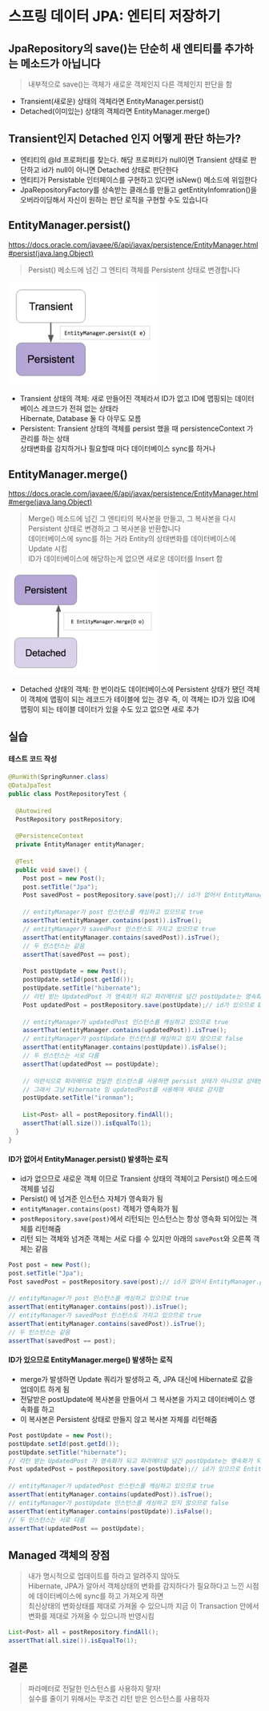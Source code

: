 # 스프링 데이터 JPA: 엔티티 저장하기
## JpaRepository의 save()는 단순히 새 엔티티를 추가하는 메소드가 아닙니다
> 내부적으로 save()는 객체가 새로운 객체인지 다른 객체인지 판단을 함  
- Transient(새로운) 상태의 객체라면 EntityManager.persist()
- Detached(이미있는) 상태의 객체라면 EntityManager.merge()
 
## Transient인지 Detached 인지 어떻게 판단 하는가?
- 엔티티의 @Id 프로퍼티를 찾는다. 해당 프로퍼티가 null이면 Transient 상태로 판단하고 id가 null이 아니면 Detached 상태로 판단한다
- 엔티티가 Persistable 인터페이스를 구현하고 있다면 isNew() 메소드에 위임한다
- JpaRepositoryFactory를 상속받는 클래스를 만들고 getEntityInfomration()을 오버라이딩해서 자신이 원하는 판단 로직을 구현할 수도 있습니다
 
## EntityManager.persist()
https://docs.oracle.com/javaee/6/api/javax/persistence/EntityManager.html#persist(java.lang.Object)
  
> Persist() 메소드에 넘긴 그 엔티티 객체를 Persistent 상태로 변경합니다  
  
<img src="img/3-1.png" width="300">

- Transient 상태의 객체: 새로 만들어진 객체라서 ID가 없고 ID에 맵핑되는 데이터베이스 레코드가 전혀 없는 상태라  
  Hibernate, Database 둘 다 아무도 모름  
- Persistent: Transient 상태의 객체를 persist 했을 때 persistenceContext 가 관리를 하는 상태  
  상태변화를 감지하거나 필요할때 마다 데이터베이스 sync를 하거나  

## EntityManager.merge()
https://docs.oracle.com/javaee/6/api/javax/persistence/EntityManager.html#merge(java.lang.Object)
> Merge() 메소드에 넘긴 그 엔티티의 복사본을 만들고, 그 복사본을 다시 Persistent 상태로 변경하고 그 복사본을 반환합니다  
> 데이터베이스에 sync를 하는 거라 Entity의 상태변화를 데이터베이스에 Update 시킴  
> ID가 데이터베이스에 해당하는게 없으면 새로운 데이터를 Insert 함  
  
<img src="img/3-2.png" width="300">
  
- Detached 상태의 객체: 한 번이라도 데이터베이스에 Persistent 상태가 됐던 객체
  이 객체에 맵핑이 되는 레코드가 테이블에 있는 경우 즉, 이 객체는 ID가 있음 ID에 맵핑이 되는 테이블 데이터가 있을 수도 있고 없으면 새로 추가

## 실습
#### 테스트 코드 작성
```java
@RunWith(SpringRunner.class)
@DataJpaTest
public class PostRepositoryTest {

  @Autowired
  PostRepository postRepository;

  @PersistenceContext
  private EntityManager entityManager;

  @Test
  public void save() {
    Post post = new Post();
    post.setTitle("Jpa");
    Post savedPost = postRepository.save(post);// id가 없어서 EntityManager.persist()

    // entityManager가 post 인스턴스를 캐싱하고 있으므로 true
    assertThat(entityManager.contains(post)).isTrue();
    // entityManager가 savedPost 인스턴스도 가지고 있으므로 true
    assertThat(entityManager.contains(savedPost)).isTrue();
    // 두 인스턴스는 같음
    assertThat(savedPost == post);

    Post postUpdate = new Post();
    postUpdate.setId(post.getId());
    postUpdate.setTitle("hibernate");
    // 리턴 받는 UpdatedPost 가 영속화가 되고 파라메터로 넘긴 postUpdate는 영속화가 되지 않음
    Post updatedPost = postRepository.save(postUpdate);// id가 있으므로 EntityManager.merge()

    // entityManager가 updatedPost 인스턴스를 캐싱하고 있으므로 true
    assertThat(entityManager.contains(updatedPost)).isTrue();
    // entityManager가 postUpdate 인스턴스를 캐싱하고 있지 않으므로 false
    assertThat(entityManager.contains(postUpdate)).isFalse();
    // 두 인스턴스는 서로 다름
    assertThat(updatedPost == postUpdate);

    // 이런식으로 파라메터로 전달한 인스턴스를 사용하면 persist 상태가 아니므로 상태변화를 감지 안함
    // 그래서 그냥 Hibernate 임 updatedPost를 사용해야 제대로 감지함
    postUpdate.setTitle("ironman");

    List<Post> all = postRepository.findAll();
    assertThat(all.size()).isEqualTo(1);
  }
}
```

#### ID가 없어서 EntityManager.persist() 발생하는 로직
- id가 없으므로 새로운 객체 이므로 Transient 상태의 객체이고 Persist() 메소드에 객체를 넘김
- Persist() 에 넘겨준 인스턴스 자체가 영속화가 됨
- `entityManager.contains(post)` 객체가 영속화가 됨
- `postRepository.save(post)`에서 리턴되는 인스턴스는 항상 영속화 되어있는 객체를 리턴해줌
- 리턴 되는 객체와 넘겨준 객체는 서로 다를 수 있지만 아래의 `savePost`와 오른쪽 객체는 같음
```java
Post post = new Post();
post.setTitle("Jpa");
Post savedPost = postRepository.save(post);// id가 없어서 EntityManager.persist()

// entityManager가 post 인스턴스를 캐싱하고 있으므로 true
assertThat(entityManager.contains(post)).isTrue();
// entityManager가 savedPost 인스턴스도 가지고 있으므로 true
assertThat(entityManager.contains(savedPost)).isTrue();
// 두 인스턴스는 같음
assertThat(savedPost == post);
```

#### ID가 있으므로 EntityManager.merge() 발생하는 로직
- merge가 발생하면 Update 쿼리가 발생하고 즉, JPA 대신에 Hibernate로 값을 업데이트 하게 됨
- 전달받은 postUpdate에 복사본을 만들어서 그 복사본을 가지고 데이터베이스 영속화를 하고
- 이 복사본은 Persistent 상태로 만들지 않고 복사본 자체를 리턴해줌
```java
Post postUpdate = new Post();
postUpdate.setId(post.getId());
postUpdate.setTitle("hibernate");
// 리턴 받는 UpdatedPost 가 영속화가 되고 파라메터로 넘긴 postUpdate는 영속화가 되지 않음
Post updatedPost = postRepository.save(postUpdate);// id가 있으므로 EntityManager.merge()

// entityManager가 updatedPost 인스턴스를 캐싱하고 있으므로 true
assertThat(entityManager.contains(updatedPost)).isTrue();
// entityManager가 postUpdate 인스턴스를 캐싱하고 있지 않으므로 false
assertThat(entityManager.contains(postUpdate)).isFalse();
// 두 인스턴스는 서로 다름
assertThat(updatedPost == postUpdate);
```

## Managed 객체의 장점
> 내가 명시적으로 업데이트를 하라고 알려주지 않아도  
> Hibernate, JPA가 알아서 객체상태의 변화를 감지하다가 필요하다고 느낀 시점에 데이터베이스에 sync를 하고 가져오게 하면  
> 최신상태의 변화상태를 제대로 가져올 수 있으니까 지금 이 Transaction 안에서 변화를 제대로 가져올 수 있으니까 반영시킴  
```java
List<Post> all = postRepository.findAll();
assertThat(all.size()).isEqualTo(1);
```

## 결론
> 파라메터로 전달한 인스턴스를 사용하지 말자!  
> 실수를 줄이기 위해서는 무조건 리턴 받은 인스턴스를 사용하자  